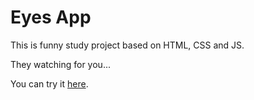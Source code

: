 # Eyes App

This is funny study project based on HTML, CSS and JS. 

They watching for you... 

You can try it [here](http://watching-for-you.surge.sh/).